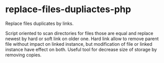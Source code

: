 # replace-files-dupliactes-php
Replace files duplicates by links.

Script oriented to scan directories for files those are equal and replace newest by hard or soft link on older one.
Hard link allow to remove parent file without impact on linked instance, but modification of file or linked instance have effect on both.
Useful tool for decrease size of storage by removing copies.
